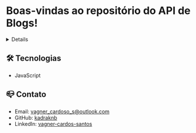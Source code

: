 # Boas-vindas ao repositório do API de Blogs!

<details>

Escrever códigos em JavaScript que usam variáveis e tipos primitivos;
Utilizar conceitos da linguagem como a tipagem dinâmica e operadores lógicos/aritméticos/de atribuição no seu código;
Criar códigos que usam estruturas condicionais, como o if/else ;
Manipular arrays (listas);
Utilizar o comando for ;
Quebrar grandes problemas em pequenos;
Utilizar a lógica de programação na resolução de problemas;
Manipular objetos;
Utilizar o comando for/in ;
Utilizar funções para organizar e estruturar o seu código;

<br />
</details>

## 🛠 Tecnologias

- JavaScript

## 📪 Contato

- Email: [vagner_cardoso_s@outlook.com](vagner_cardoso_s@outlook.com)
- GitHub: [kadraknb](https://github.com/kadraknb)
- LinkedIn: [vagner-cardos-santos](https://www.linkedin.com/in/vagner-cardos-santos/)
